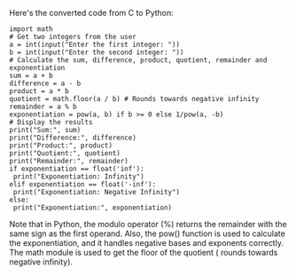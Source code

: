 Here's the converted code from C to Python:
```
import math
# Get two integers from the user
a = int(input("Enter the first integer: "))
b = int(input("Enter the second integer: "))
# Calculate the sum, difference, product, quotient, remainder and exponentiation
sum = a + b
difference = a - b
product = a * b
quotient = math.floor(a / b) # Rounds towards negative infinity
remainder = a % b
exponentiation = pow(a, b) if b >= 0 else 1/pow(a, -b)
# Display the results
print("Sum:", sum)
print("Difference:", difference)
print("Product:", product)
print("Quotient:", quotient)
print("Remainder:", remainder)
if exponentiation == float('inf'):
 print("Exponentiation: Infinity")
elif exponentiation == float('-inf'):
 print("Exponentiation: Negative Infinity")
else:
 print("Exponentiation:", exponentiation)
``` 
Note that in Python, the modulo operator (%) returns the remainder with the same sign as the first operand. Also, the pow() function is used to calculate the exponentiation, and it handles negative bases and exponents correctly. The math module is used to get the floor of the quotient ( rounds towards negative infinity).

